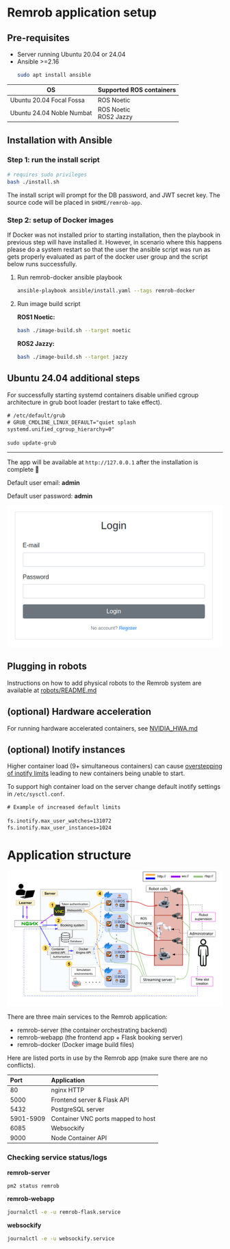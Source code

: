 # Remrob application setup

## Pre-requisites

- Server running Ubuntu 20.04 or 24.04
- Ansible >=2.16
    ```bash
    sudo apt install ansible
    ```

| OS  | Supported ROS containers |
|---|---|
| Ubuntu 20.04 Focal Fossa  | ROS Noetic  |
| Ubuntu 24.04 Noble Numbat  | ROS Noetic<br>ROS2 Jazzy   |

## Installation with Ansible

### Step 1: run the install script

```bash
# requires sudo privileges
bash ./install.sh
```

The install script will prompt for the DB password, and JWT secret key.
The source code will be placed in `$HOME/remrob-app`.

### Step 2: setup of Docker images

If Docker was not installed prior to starting installation, then the playbook in previous step will have installed it.
However, in scenario where this happens please do a system restart so that the user the ansible script was run as gets properly evaluated as part of the docker user group and the script below runs successfully.

1. Run remrob-docker ansible playbook

    ```bash
    ansible-playbook ansible/install.yaml --tags remrob-docker
    ```

2. Run image build script

    **ROS1 Noetic:**
    ```bash
    bash ./image-build.sh --target noetic
    ```

    **ROS2 Jazzy:**
    ```bash
    bash ./image-build.sh --target jazzy
    ```

## Ubuntu 24.04 additional steps

For successfully starting systemd containers disable unified cgroup architecture in grub boot loader (restart to take effect).

```
# /etc/default/grub
# GRUB_CMDLINE_LINUX_DEFAULT="quiet splash systemd.unified_cgroup_hierarchy=0"

sudo update-grub
```

---

The app will be available at `http://127.0.0.1` after the installation is complete 🚀

Default user email: **admin**

Default user password: **admin**

![Login window](./docs/login-screen.png)


## Plugging in robots

Instructions on how to add physical robots to the Remrob system are available at [robots/README.md](./robots/README.md)

## (optional) Hardware acceleration

For running hardware accelerated containers, see [NVIDIA_HWA.md](./NVIDIA_HWA.md)

## (optional) Inotify instances

Higher container load (9+ simultaneous containers) can cause [overstepping of inotify limits](https://bugzilla.proxmox.com/show_bug.cgi?id=1042) leading to new containers being unable to start.

To support high container load on the server change default inotify settings in `/etc/sysctl.conf`.

```
# Example of increased default limits

fs.inotify.max_user_watches=131072
fs.inotify.max_user_instances=1024
```

# Application structure

![Application Overview](./docs/overview.png)

There are three main services to the Remrob application:
- remrob-server (the container orchestrating backend)
- remrob-webapp (the frontend app + Flask booking server)
- remrob-docker (Docker image build files)

Here are listed ports in use by the Remrob app (make sure there are no conflicts).

| Port | Application |
|:--------| :-------------|
| 80 | nginx HTTP |
| 5000 | Frontend server & Flask API |
| 5432 | PostgreSQL server |
| 5901-5909 | Container VNC ports mapped to host |
| 6085 | Websockify |
| 9000 | Node Container API |

### Checking service status/logs

**remrob-server**

```bash
pm2 status remrob
```

**remrob-webapp**
```bash
journalctl -e -u remrob-flask.service
```

**websockify**
```bash
journalctl -e -u websockify.service
```